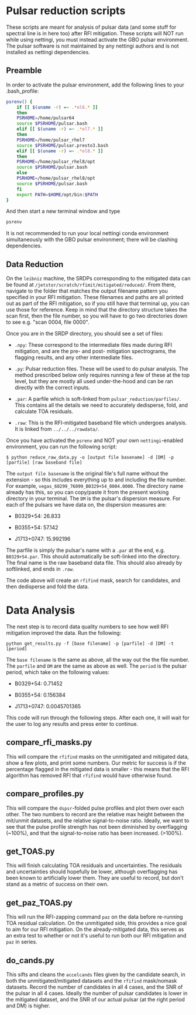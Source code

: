 # Pulsar reduction scripts


These scripts are meant for analysis of pulsar data (and some stuff for spectral line is in here too) after RFI mitigation. These scripts will NOT run while using nettingi, you must instead activate the GBO pulsar environment. The pulsar software is not maintained by any nettingi authors and is not installed as nettingi dependencies.


## Preamble

In order to activate the pulsar environment, add the following lines to your .bash_profile:

```bash
psrenv() {
    if [[ $(uname -r) =~ .*el6.* ]]
    then
	PSRHOME=/home/pulsar64
	source $PSRHOME/pulsar.bash
    elif [[ $(uname -r) =~ .*el7.* ]]
    then
	PSRHOME=/home/pulsar_rhel7
	source $PSRHOME/pulsar.presto3.bash
    elif [[ $(uname -r) =~ .*el8.* ]]
    then
	PSRHOME=/home/pulsar_rhel8/opt
	source $PSRHOME/pulsar.bash
    else
	PSRHOME=/home/pulsar_rhel8/opt
	source $PSRHOME/pulsar.bash
    fi
    export PATH=$HOME/opt/bin:$PATH
}
```
And then start a new terminal window and type

```bash
psrenv
```

It is not recommended to run your local nettingi conda environment simultaneously with the GBO pulsar environment; there will be clashing dependencies.

## Data Reduction

On the `leibniz` machine, the SRDPs corresponding to the mitigated data can be found at `/jetstor/scratch/rfimit/mitigated/reduced/`. From there, navigate to the folder that matches the output filename pattern you specified in your RFI mitigation. These filenames and paths are all printed out as part of the RFI mitigation, so if you still have that terminal up, you can use those for reference. Keep in mind that the directory structure takes the scan first, then the file number, so you will have to go two directories down to see e.g. "scan 0004, file 0000". 

Once you are in the SRDP directory, you should see a set of files:

 * `.npy`: These correspond to the intermediate files made during RFI mitigation, and are the pre- and post- mitigation spectrograms, the flagging results, and any other intermediate files.
 
 * `.py`: Pulsar reduction files. These will be used to do pulsar analysis. The method prescribed below only requires running a few of these at the top level, but they are mostly all used under-the-hood and can be ran directly with the correct inputs.

 * `.par`: A parfile which is soft-linked from `pulsar_reduction/parfiles/`. This contains all the details we need to accurately dedisperse, fold, and calculate TOA residuals.

 * `.raw`: This is the RFI-mitigated baseband file which undergoes analysis. It is linked from `../../../rawdata/`.

 Once you have activated the `psrenv` and NOT your own `nettingi`-enabled environment, you can run the following script:

 `$ python reduce_raw_data.py -o [output file basename] -d [DM] -p [parfile] [raw baseband file]`

The `output file basename` is the original file's full name without the extension - so this includes everything up to and including the file number. For example, `vegas_60299_76099_B0329+54_0004.0000`. The directory name already has this, so you can copy/paste it from the present working directory in your terminal. The `DM` is the pulsar's dispersion measure. For each of the pulsars we have data on, the dispersion measures are:

* B0329+54: 26.833

* B0355+54: 57.142

* J1713+0747: 15.992196

The parfile is simply the pulsar's name with a `.par` at the end, e.g. `B0329+54.par`. This should automatically be soft-linked into the directory. The final name is the raw baseband data file. This should also already by softlinked, and ends in `.raw`.


The code above will create an `rfifind` mask, search for candidates, and then dedisperse and fold the data.

# Data Analysis

The next step is to record data quality numbers to see how well RFI mitigation improved the data. Run the following:

`python get_results.py -f [base filename] -p [parfile] -d [DM] -t [period]`

The `base filename` is the same as above, all the way out the the file number. The `parfile` and `DM` are the same as above as well. The `period` is the pulsar period, which take on the following values:

* B0329+54: 0.71452

* B0355+54: 0.156384

* J1713+0747: 0.0045701365

This code will run through the following steps. After each one, it will wait for the user to log any results and press enter to continue.

## compare_rfi_masks.py

This will compare the `rfifind` masks on the unmitigated and mitigated data, show a few plots, and print some numbers. Our metric for success is if the percentage flagged in the mitigated data is smaller - this means that the RFI algorithm has removed RFI that `rfifind` would have otherwise found. 

## compare_profiles.py

This will compare the `dspsr`-folded pulse profiles and plot them over each other. The two numbers to record are the relative max height between the mit/unmit datasets, and the relative signal-to-noise ratio. Ideally, we want to see that the pulse profile strength has not been diminished by overflagging (~100%), and that the signal-to-noise ratio has been increased. (>100%).

## get_TOAS.py

This will finish calculating TOA residuals and uncertainties. The residuals and uncertainties should hopefully be lower, although overflagging has been known to artificially lower them. They are useful to record, but don't stand as a metric of success on their own.

## get_paz_TOAS.py

This will run the RFI-zapping command `paz` on the data before re-running TOA residual calculation. On the unmitigated side, this provides a nice goal to aim for our RFI mitigation. On the already-mitigated data, this serves as an extra test to whether or not it's useful to run both our RFI mitigation and `paz` in series.

## do_cands.py

This sifts and cleans the `accelcands` files given by the candidate search, in both the unmitigated/mitigated datasets and the `rfifind` mask/nomask datasets. Record the number of candidates in all 4 cases, and the SNR of the pulsar in all 4 cases. Ideally the number of pulsar candidates is lower in the mitigated dataset, and the SNR of our actual pulsar (at the right period and DM) is higher.












